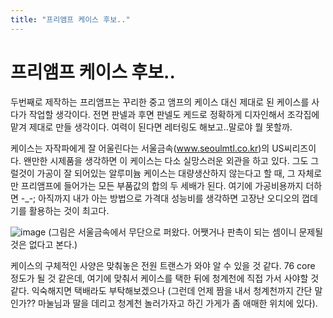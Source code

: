 ```yaml
---
title: "프리앰프 케이스 후보.."
---
```

# 프리앰프 케이스 후보..

두번째로 제작하는 프리앰프는 꾸리한 중고 앰프의 케이스 대신 제대로 된 케이스를 사다가 작업할 생각이다. 전면 판넬과 후면 판넬도 케드로 정확하게 디자인해서 조각집에 맡겨 제대로 만들 생각이다. 여력이 된다면 레터링도 해보고..말로야 뭘 못할까.

케이스는 자작파에게 잘 어울린다는 서울금속(www.seoulmtl.co.kr)의 US씨리즈이다. 왠만한 시제품을 생각하면 이 케이스는 다소 실망스러운 외관을 하고 있다. 그도 그럴것이 가공이 잘 되어있는 알루미늄 케이스는 대량생산하지 않는다고 할 때, 그 자체로만 프리앰프에 들어가는 모든 부품값의 합의 두 세배가 된다. 여기에 가공비용까지 더하면 -_-; 아직까지 내가 아는 방법으로 가격대 성능비를 생각하면 고장난 오디오의 껍데기를 활용하는 것이 최고다.

![image](/assets/images/ab120898270f234bce1762623cc6723a.png)
(그림은 서울금속에서 무단으로 퍼왔다. 어쨋거나 판촉이 되는 셈이니 문제될 것은 없다고 본다.)

케이스의 구체적인 사양은 맞춰놓은 전원 트랜스가 와야 알 수 있을 것 같다. 76 core 정도가 될 것 같은데, 여기에 맞춰서 케이스를 택한 뒤에 청계천에 직접 가서 사야할 것 같다. 익숙해지면 택배라도 부탁해보겠으나 (그런데 언제 짬을 내서 청계천까지 간단 말인가?? 마눌님과 딸을 데리고 청계천 놀러가자고 하긴 가게가 좀 애매한 위치에 있다).



